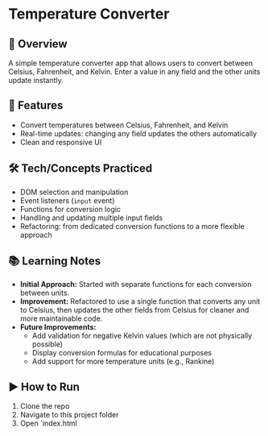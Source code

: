 # Temperature Converter

## 📖 Overview

A simple temperature converter app that allows users to convert between Celsius, Fahrenheit, and Kelvin. Enter a value in any field and the other units update instantly.

## 🚀 Features

- Convert temperatures between Celsius, Fahrenheit, and Kelvin
- Real-time updates: changing any field updates the others automatically
- Clean and responsive UI

## 🛠️ Tech/Concepts Practiced

- DOM selection and manipulation
- Event listeners (`input` event)
- Functions for conversion logic
- Handling and updating multiple input fields
- Refactoring: from dedicated conversion functions to a more flexible approach

## 📚 Learning Notes

- **Initial Approach:**
  Started with separate functions for each conversion between units.
- **Improvement:**
  Refactored to use a single function that converts any unit to Celsius, then updates the other fields from Celsius for cleaner and more maintainable code.
- **Future Improvements:**
  - Add validation for negative Kelvin values (which are not physically possible)
  - Display conversion formulas for educational purposes
  - Add support for more temperature units (e.g., Rankine)

## ▶️ How to Run

1. Clone the repo
2. Navigate to this project folder
3. Open `index.html
